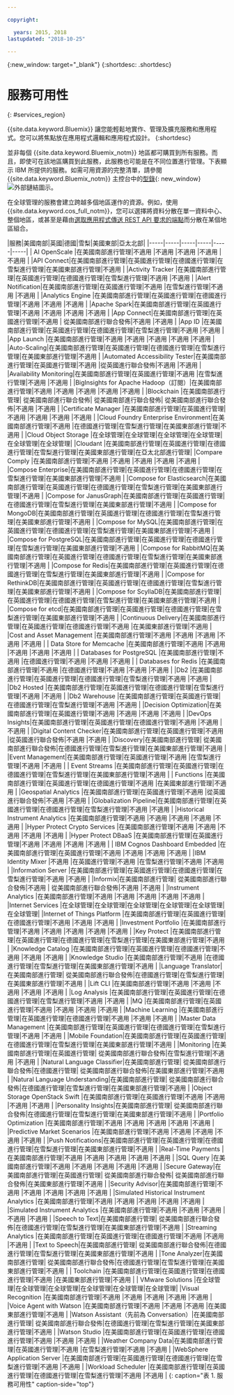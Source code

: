 ```yaml
---

copyright:

  years: 2015, 2018
lastupdated: "2018-10-25"

---
```

{:new_window: target="_blank"}
{:shortdesc: .shortdesc}


# 服務可用性
{: #services_region}

{{site.data.keyword.Bluemix}} 讓您能輕鬆地實作、管理及擴充服務和應用程式。您可以將焦點放在應用程式邏輯和應用程式設計。
{:shortdesc}

並非每個 {{site.data.keyword.Bluemix_notm}} 地區都可購買到所有服務。而且，即使可在該地區購買到此服務，此服務也可能是在不同位置進行管理。下表顯示 IBM 所提供的服務。如需可用資源的完整清單，請參閱 {{site.data.keyword.Bluemix_notm}} 主控台中的[型錄](https://console.bluemix.net/catalog/){: new_window} ![外部鏈結圖示](../icons/launch-glyph.svg "外部鏈結圖示")。 

在全球管理的服務會建立跨越多個地區運作的資源。例如，使用 {{site.data.keyword.cos_full_notm}}，您可以選擇將資料分散在單一資料中心、整個地區，或甚至是藉由[選取應用程式傳送 REST API 要求的端點](https://console.bluemix.net/docs/services/cloud-object-storage/basics/endpoints.html#select-regions-and-endpoints)而分散在某個地區組合。

<!-- Do not manually change the table or add content after the table. -->
<!-- Everything after the second line of the table will be deleted. -->
<!-- Also, do not change the number of dashes in the second line. -->
<!-- Ping @natimpe for details. -->

|服務|美國南部|英國|德國|雪梨|美國東部|亞太北部|
|-----|-----|-----|-----|-----|-----|
| AI OpenScale |在美國南部進行管理|不適用 |不適用 |不適用 |不適用 |不適用 | 
|API Connect|在美國南部進行管理|在英國進行管理|在德國進行管理|在雪梨進行管理|在美國東部進行管理|不適用 | 
|Activity Tracker |在美國南部進行管理|在英國進行管理|在德國進行管理|在雪梨進行管理|不適用 |不適用 | 
|Alert Notification|在美國南部進行管理|在英國進行管理|不適用 |在雪梨進行管理|不適用 |不適用 | 
|Analytics Engine |在美國南部進行管理|在英國進行管理|在德國進行管理|不適用 |不適用 |不適用 | 
|Apache Spark|在美國南部進行管理|在英國進行管理|不適用 |不適用 |不適用 |不適用 | 
|App Connect|在美國南部進行管理|在英國進行管理|不適用 | 從美國南部進行聯合發佈|不適用 |不適用 | 
|App ID |在美國南部進行管理|在英國進行管理|在德國進行管理|在雪梨進行管理|不適用 |不適用 | 
|App Launch |在美國南部進行管理|不適用 |不適用 |不適用 |不適用 |不適用 | 
|Auto-Scaling|在美國南部進行管理|在英國進行管理|在德國進行管理|在雪梨進行管理|在美國東部進行管理|不適用 | 
|Automated Accessibility Tester|在美國南部進行管理|在英國進行管理|不適用 |從英國進行聯合發佈|不適用 |不適用 | 
|Availability Monitoring|在美國南部進行管理|在英國進行管理|不適用 |在雪梨進行管理|不適用 |不適用 | 
|BigInsights for Apache Hadoop（訂閱）|在美國南部進行管理|不適用 |不適用 |不適用 |不適用 |不適用 | 
|Blockchain |在美國南部進行管理| 從美國南部進行聯合發佈| 從美國南部進行聯合發佈| 從美國南部進行聯合發佈|不適用 |不適用 | 
|Certificate Manager |在美國南部進行管理|在英國進行管理|不適用 |不適用 |不適用 |不適用 | 
|Cloud Foundry Enterprise Environment|在美國南部進行管理|不適用 |在德國進行管理|在雪梨進行管理|在美國東部進行管理|不適用 | 
|Cloud Object Storage |在全球管理|在全球管理|在全球管理|在全球管理|在全球管理|在全球管理| 
|Cloudant |在美國南部進行管理|在英國進行管理|在德國進行管理|在雪梨進行管理|在美國東部進行管理|在亞太北部進行管理| 
|Compare Comply |在美國南部進行管理|不適用 |不適用 |不適用 |不適用 |不適用 | 
|Compose Enterprise|在美國南部進行管理|在英國進行管理|在德國進行管理|在雪梨進行管理|在美國東部進行管理|不適用 | 
|Compose for Elasticsearch|在美國南部進行管理|在英國進行管理|在德國進行管理|在雪梨進行管理|在美國東部進行管理|不適用 | 
|Compose for JanusGraph|在美國南部進行管理|在英國進行管理|在德國進行管理|在雪梨進行管理|在美國東部進行管理|不適用 | 
|Compose for MongoDB|在美國南部進行管理|在英國進行管理|在德國進行管理|在雪梨進行管理|在美國東部進行管理|不適用 | 
|Compose for MySQL|在美國南部進行管理|在英國進行管理|在德國進行管理|在雪梨進行管理|在美國東部進行管理|不適用 | 
|Compose for PostgreSQL|在美國南部進行管理|在英國進行管理|在德國進行管理|在雪梨進行管理|在美國東部進行管理|不適用 | 
|Compose for RabbitMQ|在美國南部進行管理|在英國進行管理|在德國進行管理|在雪梨進行管理|在美國東部進行管理|不適用 | 
|Compose for Redis|在美國南部進行管理|在英國進行管理|在德國進行管理|在雪梨進行管理|在美國東部進行管理|不適用 | 
|Compose for RethinkDB|在美國南部進行管理|在英國進行管理|在德國進行管理|在雪梨進行管理|在美國東部進行管理|不適用 | 
|Compose for ScyllaDB|在美國南部進行管理|在英國進行管理|在德國進行管理|在雪梨進行管理|在美國東部進行管理|不適用 | 
|Compose for etcd|在美國南部進行管理|在英國進行管理|在德國進行管理|在雪梨進行管理|在美國東部進行管理|不適用 | 
|Continuous Delivery|在美國南部進行管理|在英國進行管理|在德國進行管理|不適用 |在美國東部進行管理|不適用 | 
|Cost and Asset Management |在美國南部進行管理|不適用 |不適用 |不適用 |不適用 |不適用 | 
| Data Store for Memcache |在美國南部進行管理|不適用 |不適用 |不適用 |不適用 |不適用 | 
| Databases for PostgreSQL |在美國南部進行管理|不適用 |在德國進行管理|不適用 |不適用 |不適用 | 
| Databases for Redis |在美國南部進行管理|不適用 |在德國進行管理|不適用 |不適用 |不適用 | 
|Db2 |在美國南部進行管理|在英國進行管理|在德國進行管理|在雪梨進行管理|不適用 |不適用 | 
|Db2 Hosted |在美國南部進行管理|在英國進行管理|在德國進行管理|在雪梨進行管理|不適用 |不適用 | 
|Db2 Warehouse |在美國南部進行管理|在英國進行管理|在德國進行管理|在雪梨進行管理|不適用 |不適用 | 
|Decision Optimization|在美國南部進行管理|在英國進行管理|不適用 |不適用 |不適用 |不適用 | 
|DevOps Insights|在美國南部進行管理|在英國進行管理|在德國進行管理|不適用 |不適用 |不適用 | 
|Digital Content Checker|在美國南部進行管理|在英國進行管理|不適用 |從英國進行聯合發佈|不適用 |不適用 | 
|Discovery|在美國南部進行管理| 從美國南部進行聯合發佈|在德國進行管理|在雪梨進行管理|在美國東部進行管理|不適用 | 
|Event Management|在美國南部進行管理|在英國進行管理|不適用 |在雪梨進行管理|不適用 |不適用 | 
| Event Streams |在美國南部進行管理|在英國進行管理|在德國進行管理|在雪梨進行管理|在美國東部進行管理|不適用 | 
| Functions |在美國南部進行管理|在英國進行管理|在德國進行管理|不適用 |在美國東部進行管理|不適用 | 
|Geospatial Analytics |在美國南部進行管理|在英國進行管理|不適用 |從英國進行聯合發佈|不適用 |不適用 | 
|Globalization Pipeline|在美國南部進行管理|在英國進行管理|在德國進行管理|在雪梨進行管理|不適用 |不適用 | 
|Historical Instrument Analytics |在美國南部進行管理|不適用 |不適用 |不適用 |不適用 |不適用 | 
|Hyper Protect Crypto Services |在美國南部進行管理|不適用 |不適用 |不適用 |不適用 |不適用 | 
|Hyper Protect DBaaS |在美國南部進行管理|在英國進行管理|不適用 |不適用 |不適用 |不適用 | 
| IBM Cognos Dashboard Embedded |在美國南部進行管理|在英國進行管理|不適用 |不適用 |不適用 |不適用 | 
|IBM Identity Mixer |不適用 |在英國進行管理|不適用 |在雪梨進行管理|不適用 |不適用 | 
|Information Server |在美國南部進行管理|在英國進行管理|在德國進行管理|在雪梨進行管理|不適用 |不適用 | 
|Informix|在美國南部進行管理| 從美國南部進行聯合發佈|不適用 | 從美國南部進行聯合發佈|不適用 |不適用 | 
|Instrument Analytics |在美國南部進行管理|不適用 |不適用 |不適用 |不適用 |不適用 | 
|Internet Services |在全球管理|在全球管理|在全球管理|在全球管理|在全球管理|在全球管理| 
|Internet of Things Platform |在美國南部進行管理|在英國進行管理|在德國進行管理|不適用 |不適用 |不適用 | 
|Investment Portfolio |在美國南部進行管理|不適用 |不適用 |不適用 |不適用 |不適用 | 
|Key Protect |在美國南部進行管理|在英國進行管理|在德國進行管理|在雪梨進行管理|在美國東部進行管理|不適用 | 
|Knowledge Catalog |在美國南部進行管理|在英國進行管理|在德國進行管理|不適用 |不適用 |不適用 | 
|Knowledge Studio |在美國南部進行管理|不適用 |在德國進行管理|在雪梨進行管理|在美國東部進行管理|不適用 | 
|Language Translator|在美國南部進行管理| 從美國南部進行聯合發佈|在德國進行管理|在雪梨進行管理|在美國東部進行管理|不適用 | 
|Lift CLI |在美國南部進行管理|不適用 |不適用 |不適用 |不適用 |不適用 | 
|Log Analysis |在美國南部進行管理|在英國進行管理|在德國進行管理|在雪梨進行管理|不適用 |不適用 | 
|MQ |在美國南部進行管理|在英國進行管理|不適用 |不適用 |不適用 |不適用 | 
|Machine Learning |在美國南部進行管理|在英國進行管理|在德國進行管理|不適用 |不適用 |不適用 | 
|Master Data Management |在美國南部進行管理|在英國進行管理|在德國進行管理|在雪梨進行管理|不適用 |不適用 | 
|Mobile Foundation|在美國南部進行管理|在英國進行管理|在德國進行管理|在雪梨進行管理|在美國東部進行管理|不適用 | 
|Monitoring |在美國南部進行管理|在英國進行管理| 從美國南部進行聯合發佈|在雪梨進行管理|不適用 |不適用 | 
|Natural Language Classifier|在美國南部進行管理| 從美國南部進行聯合發佈|在德國進行管理| 從美國南部進行聯合發佈|在美國東部進行管理|不適用 | 
|Natural Language Understanding|在美國南部進行管理| 從美國南部進行聯合發佈|在德國進行管理|在雪梨進行管理|在美國東部進行管理|不適用 | 
|Object Storage OpenStack Swift |在美國南部進行管理|在英國進行管理|不適用 |不適用 |不適用 |不適用 | 
|Personality Insights|在美國南部進行管理| 從美國南部進行聯合發佈|在德國進行管理|在雪梨進行管理|在美國東部進行管理|不適用 | 
|Portfolio Optimization |在美國南部進行管理|不適用 |不適用 |不適用 |不適用 |不適用 | 
|Predictive Market Scenarios |在美國南部進行管理|不適用 |不適用 |不適用 |不適用 |不適用 | 
|Push Notifications|在美國南部進行管理|在英國進行管理|在德國進行管理|在雪梨進行管理|在美國東部進行管理|不適用 | 
|Real-Time Payments |在美國南部進行管理|不適用 |不適用 |不適用 |不適用 |不適用 | 
|SQL Query |在美國南部進行管理|不適用 |不適用 |不適用 |不適用 |不適用 | 
|Secure Gateway|在美國南部進行管理|在英國進行管理| 從美國南部進行聯合發佈| 從美國南部進行聯合發佈|在美國東部進行管理|不適用 | 
|Security Advisor|在美國南部進行管理|不適用 |不適用 |不適用 |不適用 |不適用 | 
|Simulated Historical Instrument Analytics |在美國南部進行管理|不適用 |不適用 |不適用 |不適用 |不適用 | 
|Simulated Instrument Analytics |在美國南部進行管理|不適用 |不適用 |不適用 |不適用 |不適用 | 
|Speech to Text|在美國南部進行管理| 從美國南部進行聯合發佈|在德國進行管理|在雪梨進行管理|在美國東部進行管理|不適用 | 
|Streaming Analytics |在美國南部進行管理|在英國進行管理|在德國進行管理|不適用 |不適用 |不適用 | 
|Text to Speech|在美國南部進行管理| 從美國南部進行聯合發佈|在德國進行管理|在雪梨進行管理|在美國東部進行管理|不適用 | 
|Tone Analyzer|在美國南部進行管理| 從美國南部進行聯合發佈|在德國進行管理|在雪梨進行管理|在美國東部進行管理|不適用 | 
| Toolchain |在美國南部進行管理|在英國進行管理|在德國進行管理|不適用 |在美國東部進行管理|不適用 | 
| VMware Solutions |在全球管理|在全球管理|在全球管理|在全球管理|在全球管理|在全球管理| 
|Visual Recognition	|在美國南部進行管理|不適用 |不適用 |不適用 |不適用 |不適用 | 
|Voice Agent with Watson |在美國南部進行管理|不適用 |不適用 |不適用 |在美國東部進行管理|不適用 | 
|Watson Assistant（先前為 Conversation）|在美國南部進行管理| 從美國南部進行聯合發佈|在德國進行管理|在雪梨進行管理|在美國東部進行管理|不適用 | 
|Watson Studio |在美國南部進行管理|在英國進行管理|在德國進行管理|不適用 |不適用 |不適用 | 
|Weather Company Data|在美國南部進行管理|在英國進行管理|不適用 |在雪梨進行管理|不適用 |不適用 | 
|WebSphere Application Server |在美國南部進行管理|在英國進行管理|在德國進行管理|在雪梨進行管理|不適用 |不適用 | 
|Workload Scheduler |在美國南部進行管理|在英國進行管理|在德國進行管理|在雪梨進行管理|不適用 |不適用 | 
 {: caption="表 1. 服務可用性" caption-side="top"}
